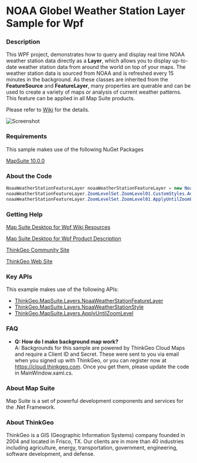 # NOAA Globel Weather Station Layer Sample for Wpf

### Description

This WPF project, demonstrates how to query and display real time NOAA weather station data directly as a **Layer**, which allows you to display up-to-date weather station data from around the world on top of your maps. The weather station data is sourced from NOAA and is refreshed every 15 minutes in the background. As these classes are inherited from the **FeatureSource** and **FeatureLayer**, many properties are querable and can be used to create a variety of maps or analysis of current weather patterns. This feature can be applied in all Map Suite products.             

Please refer to [Wiki](http://wiki.thinkgeo.com/wiki/map_suite_desktop_for_wpf) for the details.

![Screenshot](https://github.com/ThinkGeo/NOAAGlobelWeatherStationLayerSample-ForWpf/blob/master/ScreenShot.png)

### Requirements

This sample makes use of the following NuGet Packages

[MapSuite 10.0.0](https://www.nuget.org/packages?q=ThinkGeo)

### About the Code
```csharp
NoaaWeatherStationFeatureLayer noaaWeatherStationFeatureLayer = new NoaaWeatherStationFeatureLayer();
noaaWeatherStationFeatureLayer.ZoomLevelSet.ZoomLevel01.CustomStyles.Add(new NoaaWeatherStationStyle());
noaaWeatherStationFeatureLayer.ZoomLevelSet.ZoomLevel01.ApplyUntilZoomLevel = ApplyUntilZoomLevel.Level20;
```
### Getting Help

[Map Suite Desktop for Wpf Wiki Resources](http://wiki.thinkgeo.com/wiki/map_suite_desktop_for_wpf)

[Map Suite Desktop for Wpf Product Description](https://thinkgeo.com/ui-controls#desktop-platforms)

[ThinkGeo Community Site](http://community.thinkgeo.com/)

[ThinkGeo Web Site](http://www.thinkgeo.com)

### Key APIs
This example makes use of the following APIs:

- [ThinkGeo.MapSuite.Layers.NoaaWeatherStationFeatureLayer](http://wiki.thinkgeo.com/wiki/api/thinkgeo.mapsuite.layers.noaaweatherstationfeaturelayer)
- [ThinkGeo.MapSuite.Layers.NoaaWeatherStationStyle](http://wiki.thinkgeo.com/wiki/api/thinkgeo.mapsuite.layers.noaaweatherstationstyle)
- [ThinkGeo.MapSuite.Layers.ApplyUntilZoomLevel](http://wiki.thinkgeo.com/wiki/api/thinkgeo.mapsuite.layers.applyuntilzoomlevel)

### FAQ
- __Q: How do I make background map work?__  
A: Backgrounds for this sample are powered by ThinkGeo Cloud Maps and require a Client ID and Secret. These were sent to you via email when you signed up with ThinkGeo, or you can register now at https://cloud.thinkgeo.com. Once you get them, please update the code in MainWindow.xaml.cs.  

### About Map Suite
Map Suite is a set of powerful development components and services for the .Net Framework.

### About ThinkGeo
ThinkGeo is a GIS (Geographic Information Systems) company founded in 2004 and located in Frisco, TX. Our clients are in more than 40 industries including agriculture, energy, transportation, government, engineering, software development, and defense.
